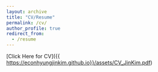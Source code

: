 ```yaml
---
layout: archive
title: "CV/Resume"
permalink: /cv/
author_profile: true
redirect_from:
  - /resume
---
```


[Click Here for CV]({{ https://econhyungjinkim.github.io}}/assets/CV_JinKim.pdf)

